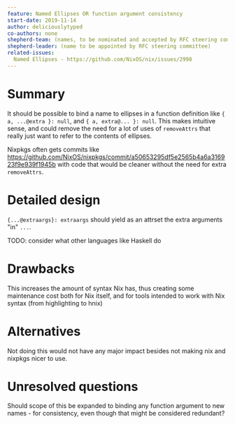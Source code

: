 ```yaml
---
feature: Named Ellipses OR function argument consistency
start-date: 2019-11-14
author: deliciouslytyped
co-authors: none
shepherd-team: (names, to be nominated and accepted by RFC steering committee)
shepherd-leader: (name to be appointed by RFC steering committee)
related-issues:
  Named Ellipses - https://github.com/NixOS/nix/issues/2998
---
```


# Summary
[summary]: #summary

It should be possible to bind a name to ellipses in a function definition like `{ a, ...@extra }: null`, and `{ a, extra@... }: null`. This makes intuitive sense, and could remove the need for a lot of uses of `removeAttrs` that really just want to refer to the contents of ellipses.

Nixpkgs often gets commits like https://github.com/NixOS/nixpkgs/commit/a50653295df5e2565b4a6a316923f9e939f1945b with code that would be cleaner without the need for extra `removeAttrs`.

# Detailed design
[design]: #detailed-design

`{...@extraargs}: extraargs` should yield as an attrset the extra arguments "in" `...`.

TODO: consider what other languages like Haskell do

# Drawbacks
[drawbacks]: #drawbacks
This increases the amount of syntax Nix has, thus creating some maintenance cost both for Nix itself, and for tools intended to work with Nix syntax (from highlighting to hnix)

# Alternatives
[alternatives]: #alternatives
Not doing this would not have any major impact besides not making nix and nixpkgs nicer to use.

# Unresolved questions
[unresolved]: #unresolved-questions
Should scope of this be expanded to binding any function argument to new names - for consistency, even though that might be considered redundant?

